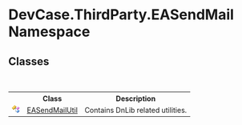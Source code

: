 # DevCase.ThirdParty.EASendMail Namespace
 




## Classes
&nbsp;<table><tr><th></th><th>Class</th><th>Description</th></tr><tr><td>![Public class](media/pubclass.gif "Public class")</td><td><a href="T_DevCase_ThirdParty_EASendMail_EASendMailUtil">EASendMailUtil</a></td><td>
Contains DnLib related utilities.</td></tr></table>&nbsp;
